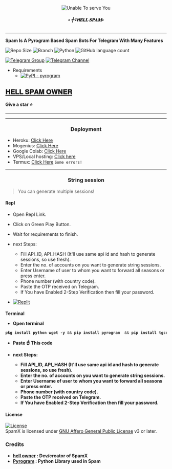 <p align="center">
  <img src="https://graph.org/file/90a3f772062a02e4ed9f5.jpg" alt="Unable To serve You">
</p>
<h6 align="center">
  <b>• ┽⍣𝗛𝐄𝗟𝐋 𝐒𝐏𝐀𝐌•</b>
</h6>

----

<b> Spam Is A Pyrogram Based Spam Bots For Telegram With Many Features </b>


![Repo Size](https://img.shields.io/github/repo-size/ITSS-CHEREY/hellSpam?&style=social&logo=github)
![Branch](https://img.shields.io/badge/Branch-main-white?&style=social&logo=github)
![Python](https://img.shields.io/badge/Python-v3.10-white?style=social&logo=python)
![GitHub language count](https://img.shields.io/github/languages/count/ITSS-CHEREY/hellSpam?&style=social&logo=hyper)

[![Telegram Group](https://img.shields.io/badge/Telegram-Group-white?&style=social&logo=telegram)](https://t.me/AdulT_R00M)
[![Telegram Channel](https://img.shields.io/badge/Telegram-Channel-white?&style=social&logo=telegram)](https://t.me/II_MY_HELL_LIFE_II)

 - Requirements
   - [![PyPI - pyrogram](https://img.shields.io/badge/pypi-pyrogram-informational)](https://pypi.org/project/pyrogram)  

## [𝐇𝐄𝐋𝐋 𝐒𝐏𝐀𝐌 𝐎𝐖𝐍𝐄𝐑](https://t.me/I_LOVE_YOU_MY_HEARTBEET)

<b> Give a star ⭐</b>

----

----

<h3 align="center">Deployment</h3>

  - Heroku: [Click Here](https://github.com/ITSS-CHEREY/hellSpam/blob/main/resources/heroku.md)
  - Mogenius: [Click Here](https://youtu.be/6XIjTbumJYY)
  - Google Colab: [Click Here](https://youtu.be/sYgy4_8i7c8)
  - VPS/Local hosting: [Click here](https://github.com/RiZoeLX/SpamX/blob/main/resources/local.md)
  - Termux: [Click Here](https://github.com/ITSS-CHEREY/hellSpam/blob/main/resources/termux.md) `Some errors!`

----

<h3 align="center">String session</h3>

> You can generate multiple sessions!

<h4>Repl</h4>

  * Open Repl Link.
  * Click on Green Play Button.
  * Wait for requirements to finish.
  * next Steps:
    * Fill API_ID, API_HASH (It'll use same api id and hash to generate sessions, so use fresh).
    * Enter the no. of accounts on you want to generate string sessions.
    * Enter Username of user to whom you want to forward all seasons or press enter.
    * Phone number (with country code).
    * Paste the OTP received on Telegram.
    * If You have Enabled 2-Step Verification then fill your password.


  * [![Replit](https://img.shields.io/badge/SpamX-Run%20On%20ReplIT-black?style=for-the-badge&logo=replit)](https://replit.com/ITSS-CHEREY/hellSpam-Sessions?v=1)


<h4>Terminal</4>

  * Open terminal

   ```python
pkg install python wget -y && pip install pyrogram  && pip install tgcrypto&& wget https://raw.githubusercontent.com/ITSS-CHEREY/hellSpam/main/multisess.py && python3 multisess.py
   ```
  * Paste ☝️ This code

  * next Steps:
     * Fill API_ID, API_HASH (It'll use same api id and hash to generate sessions, so use fresh).
     * Enter the no. of accounts on you want to generate string sessions.
     * Enter Username of user to whom you want to forward all seasons or press enter.
     * Phone number (with country code).
     * Paste the OTP received on Telegram.
     * If You have Enabled 2-Step Verification then fill your password.

<h4> License </h4>

[![License](https://www.gnu.org/graphics/gplv3-or-later.png)](LICENSE)   
SpamX is licensed under [GNU Affero General Public License](https://www.gnu.org/licenses/gplv3-or-later.pngl) v3 or later.

<h3>Credits</h3>

  - <b> [hell owner](https://github.com/ITSS-CHEREY) : Dev/creator of SpamX </b> 
  - <b> [Pyrogram](https://github.com/pyrogram/pyrogram) : Python Library used in Spam
